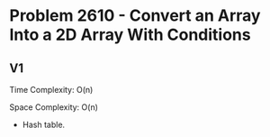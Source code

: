 # Problem 2610 - Convert an Array Into a 2D Array With Conditions

## V1

Time Complexity: O(n)

Space Complexity: O(n)

- Hash table.
